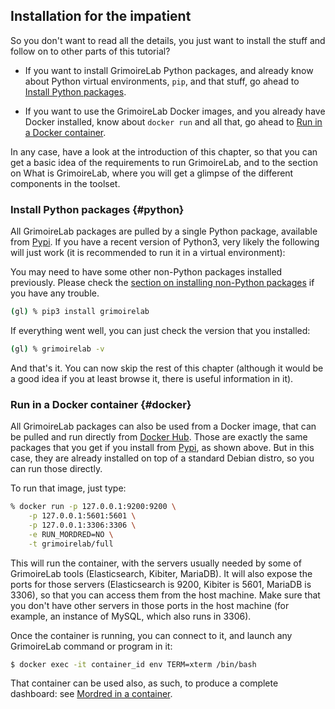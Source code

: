 ## Installation for the impatient

So you don't want to read all the details,
you just want to install the stuff and follow on
to other parts of this tutorial?

* If you want to install GrimoireLab Python packages,
and already know about Python virtual environments, `pip`,
and that stuff, go ahead to [Install Python packages](#python).

* If you want to use the GrimoireLab Docker images,
and you already have Docker installed, know about
`docker run` and all that, go ahead to [Run in a Docker container](#docker).

In any case, have a look at the introduction of this chapter,
so that you can get a basic idea of the requirements to run GrimoireLab,
and to the section on What is GrimoireLab, where you will get
a glimpse of the different components in the toolset.

### Install Python packages {#python}

All GrimoireLab packages are pulled by a single Python package,
available from [Pypi](https://pypi.org). If you have a recent version
of Python3, very likely the following will just work
(it is recommended to run it in a virtual environment):

You may need to have some other non-Python packages installed previously. 
Please check the [section on installing non-Python 
packages](install.html#non-python-pkgs) if you have any trouble.

```bash
(gl) % pip3 install grimoirelab
```

If everything went well, you can just check the version that you installed:

```bash
(gl) % grimoirelab -v
```

And that's it. You can now skip the rest of this chapter
(although it would be a good idea if you at least browse it,
there is useful information in it).

### Run in a Docker container {#docker}

All GrimoireLab packages can also be used from a Docker image, 
that can be pulled and run directly from [Docker Hub](https://hub.docker.com).
Those are exactly the same packages that you get if you install
from [Pypi](https://pypi.org), as shown above.
But in this case, they are already installed on top of a
standard Debian distro, so you can run those directly.

To run that image, just type:

```bash
% docker run -p 127.0.0.1:9200:9200 \
    -p 127.0.0.1:5601:5601 \
    -p 127.0.0.1:3306:3306 \
    -e RUN_MORDRED=NO \
    -t grimoirelab/full
```

This will run the container, with the servers usually needed by
some of GrimoireLab tools (Elasticsearch, Kibiter, MariaDB).
It will also expose the ports for those servers
(Elasticsearch is 9200, Kibiter is 5601, MariaDB is 3306),
so that you can access them from the host machine.
Make sure that you don't have other servers in those ports
in the host machine (for example, an instance of MySQL, which
also runs in 3306).

Once the container is running, you can connect to it,
and launch any GrimoireLab command or program in it:

```bash
$ docker exec -it container_id env TERM=xterm /bin/bash
```

That container can be used also, as such,
to produce a complete dashboard: see
[Mordred in a container](../sirmordred/container.html).

